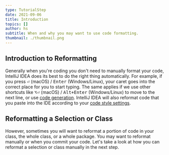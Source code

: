 ```yaml
---
type: TutorialStep
date: 2021-09-06
title: Introduction
topics: []
author: hs
subtitle: When and why you may want to use code formatting.
thumbnail: ./thumbnail.png
---
```


## Introduction to Reformatting

Generally when you're coding you don't need to manually format your code, IntelliJ IDEA does its best to do the right thing automatically. For example, if you press <kbd>⏎</kbd> (macOS) / <kbd>Enter</kbd> (Windows/Linux), your caret goes into the correct place for you to start typing. The same applies if we use other shortcuts like <kbd>⌥⏎</kbd> (macOS) / <kbd>Alt+Enter</kbd> (Windows/Linux) to move to the next line, or use [code generation](https://blog.jetbrains.com/idea/2020/05/code-generation/). IntelliJ IDEA will also reformat code that you paste into the IDE according to your [code style settings](https://www.jetbrains.com/help/idea/configuring-code-style.html).

## Reformatting a Selection or Class

However, sometimes you will want to reformat a portion of code in your class, the whole class, or a whole package. You may want to reformat manually or when you commit your code. Let's take a look at how you can reformat a selection or class manually in the next step.
